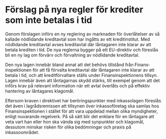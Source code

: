 # Förslag på nya regler för krediter som inte betalas i tid

Genom förslagen införs en ny reglering av marknaden för överlåtelser av så kallade nödlidande kreditavtal som har ingåtts av ett kreditinstitut. Med nödlidande kreditavtal avses kreditavtal där låntagaren inte klarar av att betala krediten i tid. De nya reglerna bygger på ett EU\-direktiv och föreslås bli en ny lag om förvärv och förvaltning av nödlidande kreditavtal.

Den nya lagen innebär bland annat att det behövs tillstånd från Finans­inspek­tionen för att få förvalta kreditavtal där låntagaren inte klarar av att betala i tid, och att kreditförvaltare ställs under Finansinspektionens tillsyn. Lagen innebär även att låntagarnas skydd stärks, till exempel genom att det införs krav på relevant information när ett avtal överlåts och på effektiv hantering av låntagares klagomål.

Eftersom kraven i direktivet har beröringspunkter med inkassolagen föreslås det även i lagrådsremissen att tillsynen över inkassoföretag ska samlas hos Finansinspektionen i stället för att vara uppdelad mellan olika myndigheter, enligt nuvarande regelverk. På så sätt blir det enklare för en låntagare att veta vart han eller hon ska vända sig med synpunkter och klagomål, dessutom minskar risken för olika bedömningar och praxis på inkassoområdet.
